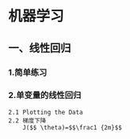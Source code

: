 # 机器学习
## 一、线性回归
### 1.简单练习
### 2.单变量的线性回归
    2.1 Plotting the Data
    2.2 梯度下降
        J($$ \theta)=$$\frac1 {2m}$$




